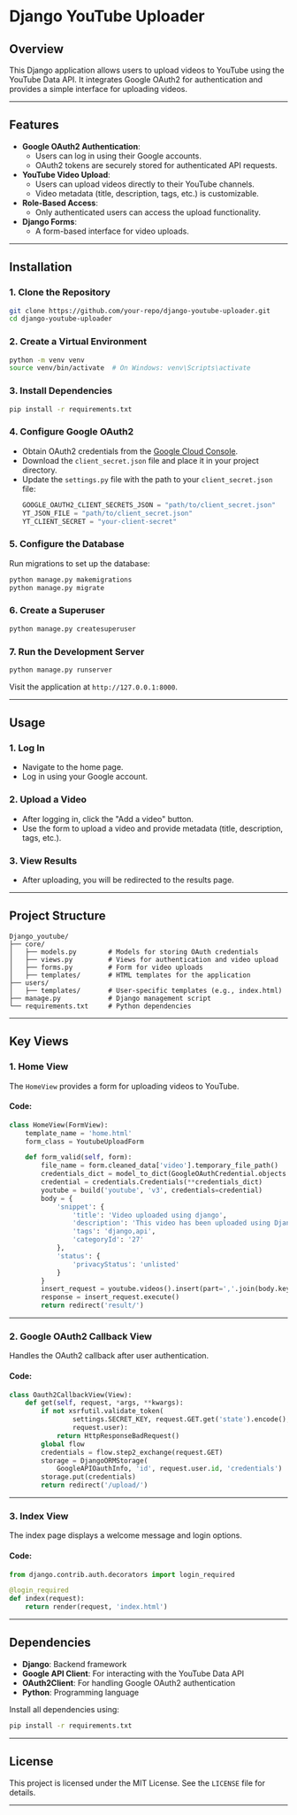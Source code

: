 # Django YouTube Uploader

## Overview
This Django application allows users to upload videos to YouTube using the YouTube Data API. It integrates Google OAuth2 for authentication and provides a simple interface for uploading videos.

---

## Features
- **Google OAuth2 Authentication**:
  - Users can log in using their Google accounts.
  - OAuth2 tokens are securely stored for authenticated API requests.
- **YouTube Video Upload**:
  - Users can upload videos directly to their YouTube channels.
  - Video metadata (title, description, tags, etc.) is customizable.
- **Role-Based Access**:
  - Only authenticated users can access the upload functionality.
- **Django Forms**:
  - A form-based interface for video uploads.

---

## Installation

### 1. Clone the Repository
```bash
git clone https://github.com/your-repo/django-youtube-uploader.git
cd django-youtube-uploader
```

### 2. Create a Virtual Environment
```bash
python -m venv venv
source venv/bin/activate  # On Windows: venv\Scripts\activate
```

### 3. Install Dependencies
```bash
pip install -r requirements.txt
```

### 4. Configure Google OAuth2
- Obtain OAuth2 credentials from the [Google Cloud Console](https://console.cloud.google.com/).
- Download the `client_secret.json` file and place it in your project directory.
- Update the `settings.py` file with the path to your `client_secret.json` file:
  ```python
  GOOGLE_OAUTH2_CLIENT_SECRETS_JSON = "path/to/client_secret.json"
  YT_JSON_FILE = "path/to/client_secret.json"
  YT_CLIENT_SECRET = "your-client-secret"
  ```

### 5. Configure the Database
Run migrations to set up the database:
```bash
python manage.py makemigrations
python manage.py migrate
```

### 6. Create a Superuser
```bash
python manage.py createsuperuser
```

### 7. Run the Development Server
```bash
python manage.py runserver
```

Visit the application at `http://127.0.0.1:8000`.

---

## Usage

### 1. Log In
- Navigate to the home page.
- Log in using your Google account.

### 2. Upload a Video
- After logging in, click the "Add a video" button.
- Use the form to upload a video and provide metadata (title, description, tags, etc.).

### 3. View Results
- After uploading, you will be redirected to the results page.

---

## Project Structure
```
Django_youtube/
├── core/
│   ├── models.py        # Models for storing OAuth credentials
│   ├── views.py         # Views for authentication and video upload
│   ├── forms.py         # Form for video uploads
│   ├── templates/       # HTML templates for the application
├── users/
│   ├── templates/       # User-specific templates (e.g., index.html)
├── manage.py            # Django management script
└── requirements.txt     # Python dependencies
```

---

## Key Views

### 1. **Home View**
The `HomeView` provides a form for uploading videos to YouTube.

#### Code:
```python
class HomeView(FormView):
    template_name = 'home.html'
    form_class = YoutubeUploadForm

    def form_valid(self, form):
        file_name = form.cleaned_data['video'].temporary_file_path()
        credentials_dict = model_to_dict(GoogleOAuthCredential.objects.get(client_secret=settings.YT_CLIENT_SECRET))
        credential = credentials.Credentials(**credentials_dict)
        youtube = build('youtube', 'v3', credentials=credential)
        body = {
            'snippet': {
                'title': 'Video uploaded using django',
                'description': 'This video has been uploaded using Django and Youtube Data API.',
                'tags': 'django,api',
                'categoryId': '27'
            },
            'status': {
                'privacyStatus': 'unlisted'
            }
        }
        insert_request = youtube.videos().insert(part=','.join(body.keys()), body=body, media_body=MediaFileUpload(file_name, chunksize=-1, resumable=True))
        response = insert_request.execute()
        return redirect('result/')
```

---

### 2. **Google OAuth2 Callback View**
Handles the OAuth2 callback after user authentication.

#### Code:
```python
class Oauth2CallbackView(View):
    def get(self, request, *args, **kwargs):
        if not xsrfutil.validate_token(
                settings.SECRET_KEY, request.GET.get('state').encode(),
                request.user):
            return HttpResponseBadRequest()
        global flow
        credentials = flow.step2_exchange(request.GET)
        storage = DjangoORMStorage(
            GoogleAPIOauthInfo, 'id', request.user.id, 'credentials')
        storage.put(credentials)
        return redirect('/upload/')
```

---

### 3. **Index View**
The index page displays a welcome message and login options.

#### Code:
```python
from django.contrib.auth.decorators import login_required

@login_required
def index(request):
    return render(request, 'index.html')
```

---

## Dependencies
- **Django**: Backend framework
- **Google API Client**: For interacting with the YouTube Data API
- **OAuth2Client**: For handling Google OAuth2 authentication
- **Python**: Programming language

Install all dependencies using:
```bash
pip install -r requirements.txt
```

---

## License
This project is licensed under the MIT License. See the `LICENSE` file for details.

---